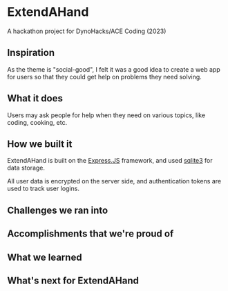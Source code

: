 # ExtendAHand

A hackathon project for DynoHacks/ACE Coding (2023)

## Inspiration

As the theme is "social-good", I felt it was a good idea to create a web app for users so that they could get help on problems they need solving.

## What it does

Users may ask people for help when they need on various topics, like coding, cooking, etc.

## How we built it

ExtendAHand is built on the [Express.JS](https://expressjs.com) framework, and used [sqlite3](https://www.npmjs.com/package/sqlite3) for data storage.

All user data is encrypted on the server side, and authentication tokens are used to track user logins.

## Challenges we ran into

## Accomplishments that we're proud of

## What we learned

## What's next for ExtendAHand
